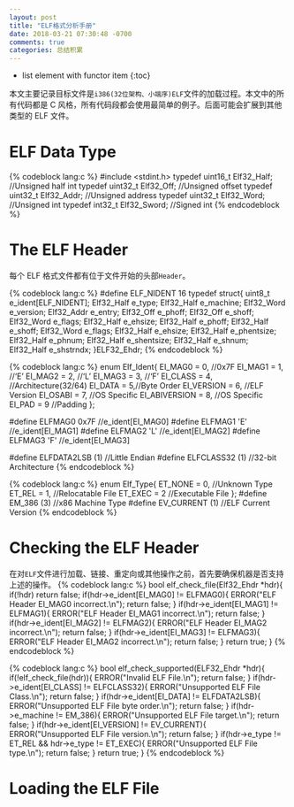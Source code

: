 ```yaml
---
layout: post
title: "ELF格式分析手册"
date: 2018-03-21 07:30:48 -0700
comments: true
categories: 总结积累
---
```


* list element with functor item
{:toc}

本文主要记录目标文件是`i386(32位架构、小端序)ELF`文件的加载过程。本文中的所有代码都是 C 风格，所有代码段都会使用最简单的例子。后面可能会扩展到其他类型的 ELF 文件。
<!--more-->

ELF Data Type
====

{% codeblock lang:c %}
#include <stdint.h>
typedef uint16_t Elf32_Half;    //Unsigned half int
typedef uint32_t Elf32_Off;     //Unsigned offset
typedef uint32_t Elf32_Addr;    //Unsigned address
typedef uint32_t Elf32_Word;    //Unsigned int
typedef int32_t  Elf32_Sword;   //Signed int
{% endcodeblock %}

The ELF Header
===

每个 ELF 格式文件都有位于文件开始的头部`Header`。

{% codeblock lang:c %}
#define ELF_NIDENT 16
typedef struct{
    uint8_t     e_ident[ELF_NIDENT];
    Elf32_Half  e_type;
    Elf32_Half  e_machine;
    Elf32_Word  e_version;
    Elf32_Addr  e_entry;
    Elf32_Off   e_phoff;
    Elf32_Off   e_shoff;
    Elf32_Word  e_flags;
    Elf32_Half  e_ehsize;
    Elf32_Half  e_phoff;
    Elf32_Half  e_shoff;
    Elf32_Word  e_flags;
    Elf32_Half  e_ehsize;
    Elf32_Half  e_phentsize;
    Elf32_Half  e_phnum;
    Elf32_Half  e_shentsize;
    Elf32_Half  e_shnum;
    Elf32_Half  e_shstrndx;
}ELF32_Ehdr;
{% endcodeblock %}

{% codeblock lang:c %}
enum Elf_Ident{
    EI_MAG0    = 0, //0x7F
    EI_MAG1    = 1, //‘E’
    EI_MAG2    = 2, //‘L’
    EI_MAG3    = 3, //‘F’
    EI_CLASS   = 4, //Architecture(32/64)
    EI_DATA    = 5,//Byte Order
    EI_VERSION = 6, //ELF Version
    EI_OSABI   = 7, //OS Specific
    EI_ABIVERSION = 8, //OS Specific
    EI_PAD        = 9  //Padding
};

#define ELFMAG0    0x7F   //e_ident[EI_MAG0]
#define ELFMAG1    'E'    //e_ident[EI_MAG1]
#define ELFMAG2    'L'    //e_ident[EI_MAG2]
#define ELFMAG3    'F'    //e_ident[EI_MAG3]

#define ELFDATA2LSB (1)   //Little Endian
#define ELFCLASS32  (1)   //32-bit Architecture
{% endcodeblock %}

{% codeblock lang:c %}
enum Elf_Type{
    ET_NONE    = 0, //Unknown Type
    ET_REL     = 1, //Relocatable File
    ET_EXEC    = 2  //Executable File
};
#define EM_386     (3) //x86 Machine Type
#define EV_CURRENT (1) //ELF Current Version
{% endcodeblock %}

Checking the ELF Header
===

在对`ELF`文件进行加载、链接、重定向或其他操作之前，首先要确保机器是否支持上述的操作。
{% codeblock lang:c %}
bool elf_check_file(Elf32_Ehdr *hdr){
    if(!hdr) return false;
    if(hdr->e_ident[EI_MAG0] != ELFMAG0){
        ERROR("ELF Header EI_MAG0 incorrect.\n"); 
        return false;
    }
    if(hdr->e_ident[EI_MAG1] != ELFMAG1){
        ERROR("ELF Header EI_MAG1 incorrect.\n"); 
        return false;
    }
    if(hdr->e_ident[EI_MAG2] != ELFMAG2){
        ERROR("ELF Header EI_MAG2 incorrect.\n"); 
        return false;
    }
    if(hdr->e_ident[EI_MAG3] != ELFMAG3){
        ERROR("ELF Header EI_MAG2 incorrect.\n"); 
        return false;
    }
    return true;
}
{% endcodeblock %}

{% codeblock lang:c %}
bool elf_check_supported(ELF32_Ehdr *hdr){
    if(!elf_check_file(hdr)){
        ERROR("Invalid ELF File.\n");
        return false;
    }
    if(hdr->e_ident[EI_CLASS] != ELFCLASS32){
        ERROR("Unsupported ELF File Class.\n");
        return false;
    }
    if(hdr->e_ident[EI_DATA] != ELFDATA2LSB){
        ERROR("Unsupported ELF File byte order.\n");
        return false;
    }
    if(hdr->e_machine != EM_386){
        ERROR("Unsupported ELF File target.\n");
        return false;
    }
    if(hdr->e_ident[EI_VERSION] != EV_CURRENT){
        ERROR("Unsupported ELF File version.\n");
        return false;
    }
    if(hdr->e_type != ET_REL && hdr->e_type != ET_EXEC){
        ERROR("Unsupported ELF File type.\n");
        return false;
    }
    return true;
}
{% endcodeblock %}

Loading the ELF File
===


